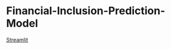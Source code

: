 # Financial-Inclusion-Prediction-Model
[Streamlit](https://colab.research.google.com/drive/131rZuuF4XP3nzBgYE7SkRqwPZ0ISmG6Q?usp=sharing)
